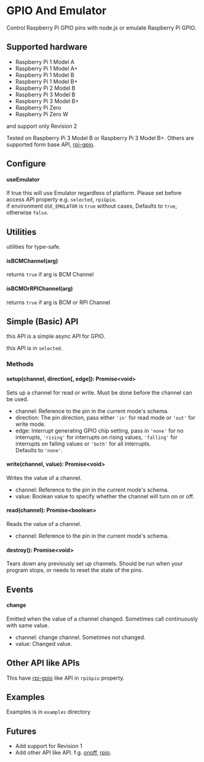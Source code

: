 # GPIO And Emulator

Control Raspberry Pi GPIO pins with node.js or emulate Raspberry Pi GPIO.

## Supported hardware

- Raspberry Pi 1 Model A
- Raspberry Pi 1 Model A+
- Raspberry Pi 1 Model B
- Raspberry Pi 1 Model B+
- Raspberry Pi 2 Model B
- Raspberry Pi 3 Model B
- Raspberry Pi 3 Model B+
- Raspberry Pi Zero
- Raspberry Pi Zero W

and support only Revision 2

Tested on Raspberry Pi 3 Model B or Raspberry Pi 3 Model B+. 
Others are supported form base API, [rpi-gpio](//www.npmjs.com/package/rpi-gpio).

## Configure

#### useEmulator

If true this will use Emulator regardless of platform. 
Please set before access API property e.g. `selected`, `rpiGpio`.  
if environment `USE_EMULATOR` is `true` without cases, Defaults to `true`, otherwise `false`.

## Utilities

utilities for type-safe.

#### isBCMChannel(arg)

returns `true` if arg is BCM Channel

#### isBCMOrRPIChannel(arg)

returns `true` if arg is BCM or RPI Channel 

## Simple (Basic) API

this API is a simple async API for GPIO.

this API is in `selected`.

### Methods

#### setup(channel, direction\[, edge]): Promise\<void>

Sets up a channel for read or write. Must be done before the channel can be used.
* channel: Reference to the pin in the current mode's schema.
* direction: The pin direction, pass either `'in'` for read mode or `'out'` for write mode. 
* edge: Interrupt generating GPIO chip setting, pass in `'none'` for no interrupts, `'rising'` for interrupts on rising values, `'falling'` for interrupts on falling values or `'both'` for all interrupts.\
Defaults to `'none'`.

#### write(channel, value): Promise\<void>

Writes the value of a channel.

* channel: Reference to the pin in the current mode's schema.
* value: Boolean value to specify whether the channel will turn on or off.

#### read(channel): Promise\<boolean>
Reads the value of a channel.

* channel: Reference to the pin in the current mode's schema.

#### destroy(): Promise\<void>

Tears down any previously set up channels. Should be run when your program stops, or needs to reset the state of the pins.

## Events

#### change
Emitted when the value of a channel changed. 
Sometimes call continuously with same value. 
 
* channel: change channel. Sometimes not changed.
* value: Changed value.

## Other API like APIs

This have [rpi-gpio](//www.npmjs.com/package/rpi-gpio) like API in `rpiGpio` property. 

## Examples

Examples is in `examples` directory

## Futures

- Add support for Revision 1
- Add other API like API. f.g. [onoff](//www.npmjs.com/packages/onoff), [rpio](//www.npmjs.com/package/rpio).
